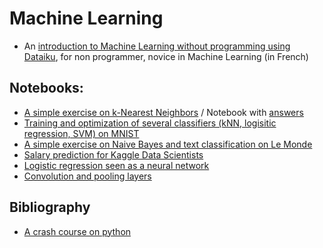 # Machine Learning

* An [introduction to Machine Learning without programming using Dataiku](dataiku/index_ml_dataiku.html), for non programmer, novice in Machine Learning (in French)

## Notebooks:

* [A simple exercise on k-Nearest Neighbors](notebooks/knn_exercise_template.ipynb) / Notebook with [answers](notebooks/knn_exercise.ipynb)
* [Training and optimization of several classifiers (kNN, logisitic regression, SVM) on MNIST](notebooks/MNIST_all_stars_template.ipynb)
* [A simple exercise on Naive Bayes and text classification on Le Monde](notebooks/naivebayes_exercise_template.ipynb)
* [Salary prediction for Kaggle Data Scientists](tree_kaggle_template.ipynb)
* [Logistic regression seen as a neural network](notebooks/logistic_NN_template.ipynb)
* [Convolution and pooling layers](notebooks/conv_nn_template.ipynb)

## Bibliography

* [A crash course on python](biblio/2017-vl-ml-cha-python-crash-course.pdf)


